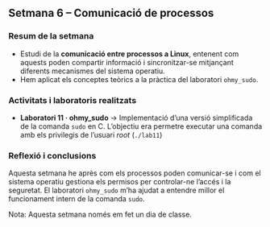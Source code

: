 ## Setmana 6 – Comunicació de processos

### Resum de la setmana

- Estudi de la **comunicació entre processos a Linux**, entenent com aquests poden compartir informació i sincronitzar-se mitjançant diferents mecanismes del sistema operatiu.
- Hem aplicat els conceptes teòrics a la pràctica del laboratori `ohmy_sudo`.

### Activitats i laboratoris realitzats

- **Laboratori 11 · ohmy_sudo** → Implementació d’una versió simplificada de la comanda `sudo` en C. L’objectiu era permetre executar una comanda amb els privilegis de l’usuari *root* (`./lab11`)

### Reflexió i conclusions

Aquesta setmana he après com els processos poden comunicar-se i com el sistema operatiu gestiona els permisos per controlar-ne l’accés i la seguretat. El laboratori `ohmy_sudo` m’ha ajudat a entendre millor el funcionament intern de la comanda `sudo`.

Nota: Aquesta setmana només em fet un dia de classe.
